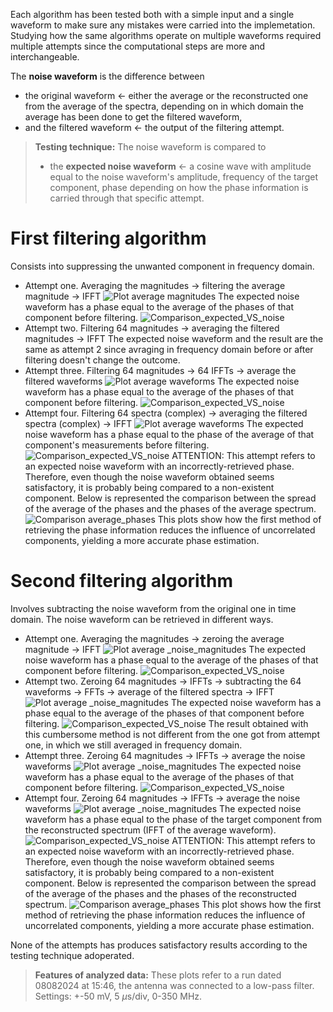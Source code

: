 Each algorithm has been tested both with a simple input and a single waveform to make sure any mistakes were carried into the implemetation. Studying how the same algorithms operate on multiple waveforms required multiple attempts since the computational steps are more and interchangeable.

The **noise waveform** is the difference between 
 - the original waveform $\longleftarrow$ either the average or the reconstructed one  from the average of the spectra, depending on in which domain the average has been done to get the filtered waveform,
- and the filtered waveform $\longleftarrow$ the output of the filtering attempt.

> **Testing technique:** The noise waveform is compared to
> - the **expected noise waveform** $\longleftarrow$ a cosine wave with amplitude equal to the noise waveform's amplitude, frequency of the target component, phase depending on how the phase information is carried through that specific attempt.

# First filtering algorithm
Consists into suppressing the unwanted component in frequency domain.

- Attempt one. Averaging the magnitudes $\longrightarrow$ filtering the average magnitude $\longrightarrow$ IFFT
  ![Plot average magnitudes](../Results/080824_15.42/method1_filtered_fft_test1.png)
  The expected noise waveform has a phase equal to the average of the phases of that component before filtering.
  ![Comparison_expected_VS_noise](../Results/080824_15.42/method1_noise_wf_test1.png)
- Attempt two. Filtering 64 magnitudes $\longrightarrow$ averaging the filtered magnitudes $\longrightarrow$ IFFT
  The expected noise waveform and the result are the same as attempt 2 since avraging in frequency domain before or after filtering doesn't change the outcome.
- Attempt three. Filtering 64 magnitudes $\longrightarrow$ 64 IFFTs $\longrightarrow$ average the filtered waveforms
  ![Plot average waveforms](../Results/080824_15.42/method1_filtered_wf_test3.png)
  The expected noise waveform has a phase equal to the average of the phases of that component before filtering.
  ![Comparison_expected_VS_noise](../Results/080824_15.42/method1_noise_wf_test3.png)
- Attempt four. Filtering 64 spectra (complex) $\longrightarrow$ averaging the filtered spectra (complex) $\longrightarrow$ IFFT
  ![Plot average waveforms](../Results/080824_15.42/method1_filtered_wf_test4.png)
  The expected noise waveform has a phase equal to the phase of the average of that component's measurements before filtering.
  ![Comparison_expected_VS_noise](../Results/080824_15.42/method1_noise_wf_test4.png)
 ATTENTION: This attempt refers to an expected noise waveform with an incorrectly-retrieved phase. Therefore, even though the noise waveform obtained seems satisfactory, it is probably being compared to a non-existent component.
  Below is represented the comparison between the spread of the average of the phases and the phases of the average spectrum.
  ![Comparison average_phases](../Results/080824_15.42/right_VS_wrong_phases.png)
  This plots show how the first method of retrieving the phase information reduces the influence of uncorrelated components, yielding a more accurate phase estimation.

# Second filtering algorithm
Involves subtracting the noise waveform from the original one in time domain. The noise waveform can be retrieved in different ways.
- Attempt one. Averaging the magnitudes $\longrightarrow$ zeroing the average magnitude $\longrightarrow$ IFFT
  ![Plot average _noise_magnitudes](../Results/080824_15.42/method2_noise_fft_test1.png)
  The expected noise waveform has a phase equal to the average of the phases of that component before filtering.
  ![Comparison_expected_VS_noise](../Results/080824_15.42/method2_noise_wf_test1.png)
- Attempt two. Zeroing 64 magnitudes $\longrightarrow$ IFFTs $\longrightarrow$ subtracting the 64 waveforms $\longrightarrow$ FFTs $\longrightarrow$ average of the filtered spectra $\longrightarrow$ IFFT
  ![Plot average _noise_magnitudes](../Results/080824_15.42/method2_filtered_fft_test2.png)
  The expected noise waveform has a phase equal to the average of the phases of that component before filtering.
  ![Comparison_expected_VS_noise](../Results/080824_15.42/method2_noise_wf_test2.png)
  The result obtained with this cumbersome method is not different from the one got from attempt one, in which we still averaged in frequency domain.
- Attempt three. Zeroing 64 magnitudes $\longrightarrow$ IFFTs $\longrightarrow$ average the noise waveforms
  ![Plot average _noise_magnitudes](../Results/080824_15.42/method2_noise_fft_test3.png)
  The expected noise waveform has a phase equal to the average of the phases of that component before filtering.
  ![Comparison_expected_VS_noise](../Results/080824_15.42/method2_noise_wf_test3.png)
- Attempt four. Zeroing 64 magnitudes $\longrightarrow$ IFFTs $\longrightarrow$ average the noise waveforms
  ![Plot average _noise_magnitudes](../Results/080824_15.42/method2_avg_noise_wf_test4.png)
  The expected noise waveform has a phase equal to the phase of the target component from the reconstructed spectrum (IFFT of the average waveform).
  ![Comparison_expected_VS_noise](../Results/080824_15.42/method2_noise_wf_test4.png)
  ATTENTION: This attempt refers to an expected noise waveform with an incorrectly-retrieved phase. Therefore, even though the noise waveform obtained seems satisfactory, it is probably being compared to a non-existent component.
  Below is represented the comparison between the spread of the average of the phases and the phases of the reconstructed spectrum.
  ![Comparison average_phases](../Results/080824_15.42/right_VS_wrong_phases.png)
  This plot shows how the first method of retrieving the phase information reduces the influence of uncorrelated components, yielding a more accurate phase estimation.

None of the attempts has produces satisfactory results according to the testing technique adoperated.

> **Features of analyzed data:** These plots refer to a run dated 08082024 at 15:46, the antenna was connected to a low-pass filter. Settings: +-50 mV, 5 $\mu$s/div, 0-350 MHz.
